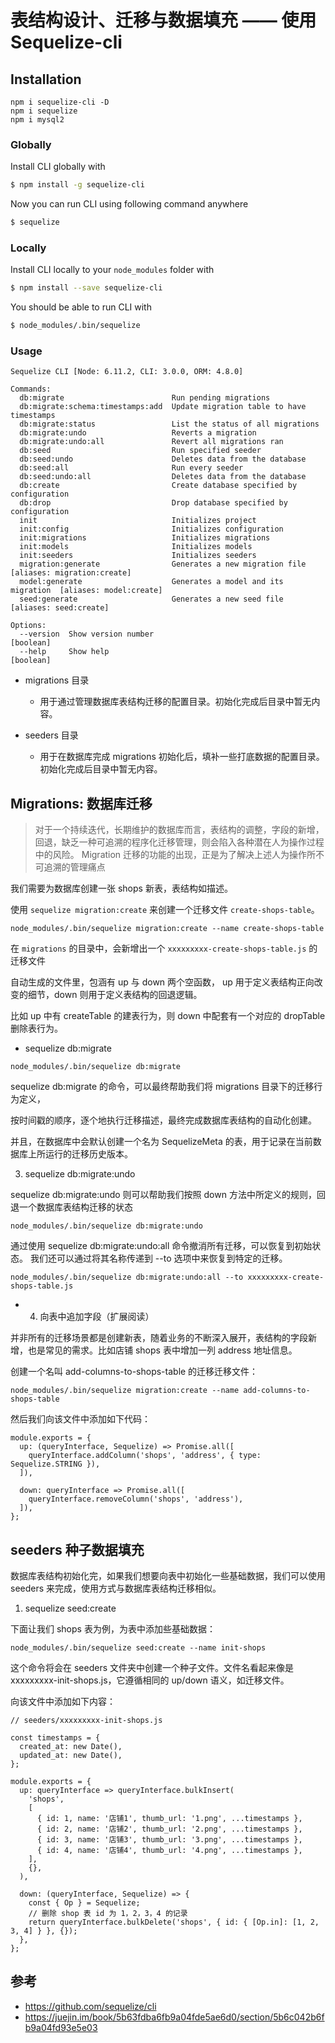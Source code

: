 # 表结构设计、迁移与数据填充 —— 使用 Sequelize-cli



## Installation
```
npm i sequelize-cli -D
npm i sequelize
npm i mysql2
```

### Globally
Install CLI globally with

```bash
$ npm install -g sequelize-cli
```

Now you can run CLI using following command anywhere

```bash
$ sequelize
```

### Locally
Install CLI locally to your `node_modules` folder with

```bash
$ npm install --save sequelize-cli
```

You should be able to run CLI with

```bash
$ node_modules/.bin/sequelize
```

### Usage
```
Sequelize CLI [Node: 6.11.2, CLI: 3.0.0, ORM: 4.8.0]

Commands:
  db:migrate                        Run pending migrations
  db:migrate:schema:timestamps:add  Update migration table to have timestamps
  db:migrate:status                 List the status of all migrations
  db:migrate:undo                   Reverts a migration
  db:migrate:undo:all               Revert all migrations ran
  db:seed                           Run specified seeder
  db:seed:undo                      Deletes data from the database
  db:seed:all                       Run every seeder
  db:seed:undo:all                  Deletes data from the database
  db:create                         Create database specified by configuration
  db:drop                           Drop database specified by configuration
  init                              Initializes project
  init:config                       Initializes configuration
  init:migrations                   Initializes migrations
  init:models                       Initializes models
  init:seeders                      Initializes seeders
  migration:generate                Generates a new migration file       [aliases: migration:create]
  model:generate                    Generates a model and its migration  [aliases: model:create]
  seed:generate                     Generates a new seed file            [aliases: seed:create]

Options:
  --version  Show version number                                         [boolean]
  --help     Show help                                                   [boolean]
```


- migrations 目录
  - 用于通过管理数据库表结构迁移的配置目录。初始化完成后目录中暂无内容。

- seeders 目录
  - 用于在数据库完成 migrations 初始化后，填补一些打底数据的配置目录。初始化完成后目录中暂无内容。


## Migrations: 数据库迁移

>对于一个持续迭代，长期维护的数据库而言，表结构的调整，字段的新增，回退，缺乏一种可追溯的程序化迁移管理，则会陷入各种潜在人为操作过程中的风险。
Migration 迁移的功能的出现，正是为了解决上述人为操作所不可追溯的管理痛点

我们需要为数据库创建一张 shops 新表，表结构如描述。

使用 `sequelize migration:create` 来创建一个迁移文件 `create-shops-table`。

```
node_modules/.bin/sequelize migration:create --name create-shops-table
```

在 `migrations` 的目录中，会新增出一个 `xxxxxxxxx-create-shops-table.js` 的迁移文件

自动生成的文件里，包涵有 up 与 down 两个空函数， up 用于定义表结构正向改变的细节，down 则用于定义表结构的回退逻辑。

比如 up 中有 createTable 的建表行为，则 down 中配套有一个对应的 dropTable 删除表行为。



- sequelize db:migrate

```
node_modules/.bin/sequelize db:migrate
```

sequelize db:migrate 的命令，可以最终帮助我们将 migrations 目录下的迁移行为定义，

按时间戳的顺序，逐个地执行迁移描述，最终完成数据库表结构的自动化创建。

并且，在数据库中会默认创建一个名为 SequelizeMeta 的表，用于记录在当前数据库上所运行的迁移历史版本。


3. sequelize db:migrate:undo

sequelize db:migrate:undo 则可以帮助我们按照 down 方法中所定义的规则，回退一个数据库表结构迁移的状态

```
node_modules/.bin/sequelize db:migrate:undo
```

通过使用 sequelize db:migrate:undo:all 命令撤消所有迁移，可以恢复到初始状态。 我们还可以通过将其名称传递到 --to 选项中来恢复到特定的迁移。
```
node_modules/.bin/sequelize db:migrate:undo:all --to xxxxxxxxx-create-shops-table.js
```
- 4. 向表中追加字段（扩展阅读）

并非所有的迁移场景都是创建新表，随着业务的不断深入展开，表结构的字段新增，也是常见的需求。比如店铺 shops 表中增加一列 address 地址信息。

创建一个名叫 add-columns-to-shops-table 的迁移迁移文件：

```
node_modules/.bin/sequelize migration:create --name add-columns-to-shops-table
```

然后我们向该文件中添加如下代码：

```
module.exports = {
  up: (queryInterface, Sequelize) => Promise.all([
    queryInterface.addColumn('shops', 'address', { type: Sequelize.STRING }),
  ]),

  down: queryInterface => Promise.all([
    queryInterface.removeColumn('shops', 'address'),
  ]),
};
```


## seeders 种子数据填充

数据库表结构初始化完，如果我们想要向表中初始化一些基础数据，我们可以使用 seeders 来完成，使用方式与数据库表结构迁移相似。

1. sequelize seed:create

下面让我们 shops 表为例，为表中添加些基础数据：

```
node_modules/.bin/sequelize seed:create --name init-shops
```

这个命令将会在 seeders 文件夹中创建一个种子文件。文件名看起来像是 xxxxxxxxx-init-shops.js，它遵循相同的 up/down 语义，如迁移文件。

向该文件中添加如下内容：

```
// seeders/xxxxxxxxx-init-shops.js

const timestamps = {
  created_at: new Date(),
  updated_at: new Date(),
};

module.exports = {
  up: queryInterface => queryInterface.bulkInsert(
    'shops',
    [
      { id: 1, name: '店铺1', thumb_url: '1.png', ...timestamps },
      { id: 2, name: '店铺2', thumb_url: '2.png', ...timestamps },
      { id: 3, name: '店铺3', thumb_url: '3.png', ...timestamps },
      { id: 4, name: '店铺4', thumb_url: '4.png', ...timestamps },
    ],
    {},
  ),

  down: (queryInterface, Sequelize) => {
    const { Op } = Sequelize;
    // 删除 shop 表 id 为 1，2，3，4 的记录
    return queryInterface.bulkDelete('shops', { id: { [Op.in]: [1, 2, 3, 4] } }, {});
  },
};
```

## 参考
- https://github.com/sequelize/cli
- https://juejin.im/book/5b63fdba6fb9a04fde5ae6d0/section/5b6c042b6fb9a04fd93e5e03
